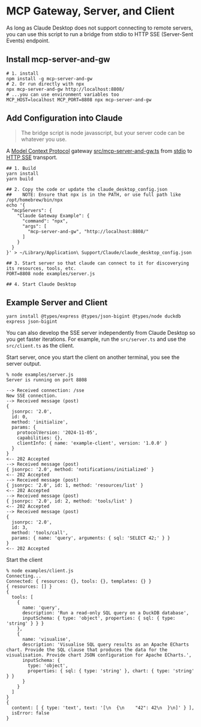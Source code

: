 # MCP Gateway, Server, and Client

As long as Claude Desktop does not support connecting to remote servers, you can use this script to run a bridge from stdio to HTTP SSE (Server-Sent Events) endpoint.

## Install mcp-server-and-gw

```shell
# 1. install
npm install -g mcp-server-and-gw
# 2. Or run directly with npx
npx mcp-server-and-gw http://localhost:8808/
# ...you can use environment variables too
MCP_HOST=localhost MCP_PORT=8808 npx mcp-server-and-gw
```

## Add Configuration into Claude

> The bridge script is node javasscript, but your server code can be whatever you use.

A [Model Context Protocol](https://www.anthropic.com/news/model-context-protocol) gateway [src/mcp-server-and-gw.ts](src/mcp-server-and-gw.ts) from [stdio](https://spec.modelcontextprotocol.io/specification/basic/transports/#stdio) to [HTTP SSE](https://spec.modelcontextprotocol.io/specification/basic/transports/#http-with-sse) transport.

```shell
## 1. Build
yarn install
yarn build

## 2. Copy the code or update the claude_desktop_config.json
##    NOTE: Ensure that npx is in the PATH, or use full path like /opt/homebrew/bin/npx
echo '{
  "mcpServers": {
    "Claude Gateway Example": {
      "command": "npx",
      "args": [
        "mcp-server-and-gw", "http://localhost:8808/"
      ]
    }
  }
}' > ~/Library/Application\ Support/Claude/claude_desktop_config.json

## 3. Start server so that claude can connect to it for discoverying its resources, tools, etc.
PORT=8808 node examples/server.js

## 4. Start Claude Desktop
```

## Example Server and Client

```shell
yarn install @types/express @types/json-bigint @types/node duckdb express json-bigint
```

You can also develop the SSE server independently from Claude Desktop so you get faster iterations. For example, run the `src/server.ts` and use the `src/client.ts` as the client.

Start server, once you start the client on another terminal, you see the server output.

```shell
% node examples/server.js
Server is running on port 8808

--> Received connection: /sse
New SSE connection.
--> Received message (post)
{
  jsonrpc: '2.0',
  id: 0,
  method: 'initialize',
  params: {
    protocolVersion: '2024-11-05',
    capabilities: {},
    clientInfo: { name: 'example-client', version: '1.0.0' }
  }
}
<-- 202 Accepted
--> Received message (post)
{ jsonrpc: '2.0', method: 'notifications/initialized' }
<-- 202 Accepted
--> Received message (post)
{ jsonrpc: '2.0', id: 1, method: 'resources/list' }
<-- 202 Accepted
--> Received message (post)
{ jsonrpc: '2.0', id: 2, method: 'tools/list' }
<-- 202 Accepted
--> Received message (post)
{
  jsonrpc: '2.0',
  id: 3,
  method: 'tools/call',
  params: { name: 'query', arguments: { sql: 'SELECT 42;' } }
}
<-- 202 Accepted
```

Start the client

```shell
% node examples/client.js
Connecting...
Connected: { resources: {}, tools: {}, templates: {} }
{ resources: [] }
{
  tools: [
    {
      name: 'query',
      description: 'Run a read-only SQL query on a DuckDB database',
      inputSchema: { type: 'object', properties: { sql: { type: 'string' } } }
    },
    {
      name: 'visualise',
      description: 'Visualise SQL query results as an Apache ECharts chart. Provide the SQL clause that produces the data for the visualisation. Provide chart JSON configuration for Apache ECharts.',
      inputSchema: {
        type: 'object',
        properties: { sql: { type: 'string' }, chart: { type: 'string' } }
      }
    }
  ]
}
{
  content: [ { type: 'text', text: '[\n  {\n    "42": 42\n  }\n]' } ],
  isError: false
}
```
